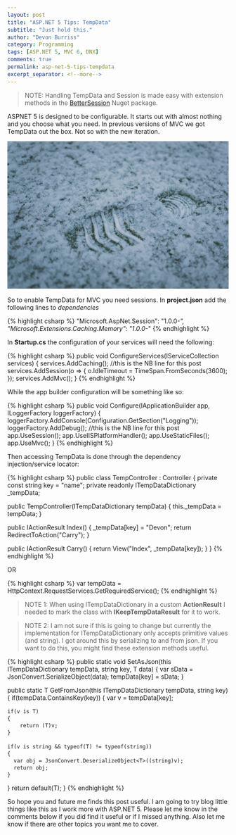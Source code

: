 ```yaml
---
layout: post
title: "ASP.NET 5 Tips: TempData"
subtitle: "Just hold this."
author: "Devon Burriss"
category: Programming
tags: [ASP.NET 5, MVC 6, DNX]
comments: true
permalink: asp-net-5-tips-tempdata
excerpt_separator: <!--more-->
---
```


> NOTE: Handling TempData and Session is made easy with extension methods in the [BetterSession](https://www.nuget.org/packages/BetterSession.AspNet.Mvc/) Nuget package.

ASPNET 5 is designed to be configurable. It starts out with almost nothing and you choose what you need. In previous versions of MVC we got TempData out the box. Not so with the new iteration.

![bridge cables](/img/posts/2016/footprint-resized.jpg)

<!--more-->

So to enable TempData for MVC you need sessions.
In **project.json** add the following lines to *dependencies*

{% highlight csharp %}
"Microsoft.AspNet.Session": "1.0.0-*",
"Microsoft.Extensions.Caching.Memory": "1.0.0-*"
{% endhighlight %}

In **Startup.cs** the configuration of your services will need the following:

{% highlight csharp %}
public void ConfigureServices(IServiceCollection services)
{
  services.AddCaching();
  //this is the NB line for this post
  services.AddSession(o =>
  {
  	o.IdleTimeout = TimeSpan.FromSeconds(3600);
  });
  services.AddMvc();
}
{% endhighlight %}

While the app builder configuration will be something like so:

{% highlight csharp %}
public void Configure(IApplicationBuilder app, ILoggerFactory loggerFactory)
{
  loggerFactory.AddConsole(Configuration.GetSection("Logging"));
  loggerFactory.AddDebug();
  //this is the NB line for this post
  app.UseSession();
  app.UseIISPlatformHandler();
  app.UseStaticFiles();
  app.UseMvc();
}
{% endhighlight %}

Then accessing TempData is done through the dependency injection/service locator:

{% highlight csharp %}
public class TempController : Controller
{
  private const string key = "name";
  private readonly ITempDataDictionary _tempData;

  public TempController(ITempDataDictionary tempData)
  {
  	this._tempData = tempData;
  }

  public IActionResult Index()
  {
    _tempData[key] = "Devon";
    return RedirectToAction("Carry");
  }

  public IActionResult Carry()
  {
  	return View("Index", _tempData[key]);
  }
}
{% endhighlight %}

OR

{% highlight csharp %}
var tempData = HttpContext.RequestServices.GetRequiredService<ITempDataDictionary>();
{% endhighlight %}
    
>NOTE 1: When using ITempDataDictionary in a custom **ActionResult** I needed to mark the class with **IKeepTempDataResult** for it to work.

>NOTE 2: I am not sure if this is going to change but currently the implementation for ITempDataDictionary only accepts primitive values (and string). I got around this by serializing to and from json. If you want to do this, you might find these extension methods useful.

{% highlight csharp %}
public static void SetAsJson<T>(this ITempDataDictionary tempData, string key, T data)
{
  var sData = JsonConvert.SerializeObject(data);
  tempData[key] = sData;
}

public static T GetFromJson<T>(this ITempDataDictionary tempData, string key)
{
  if(tempData.ContainsKey(key))
  {
  	var v = tempData[key];

    if(v is T)
    {
    	return (T)v;
    }

    if(v is string && typeof(T) != typeof(string))
    {
      var obj = JsonConvert.DeserializeObject<T>((string)v);
      return obj;
    }
  }
  return default(T);
}
{% endhighlight %}
    
So hope you and future me finds this post useful. I am going to try blog little things like this as I work more with ASP.NET 5. Please let me know in the comments below if you did find it useful or if I missed anything. Also let me know if there are other topics you want me to cover.
